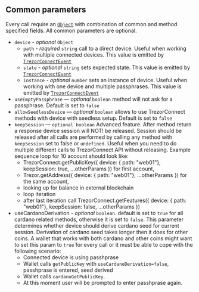 ## Common parameters
Every call require an [`Object`](https://developer.mozilla.org/en-US/docs/Web/JavaScript/Reference/Global_Objects/Object) with combination of common and method specified fields.
All common parameters are optional.

* `device` - *optional* `Object`
    - `path` - *required* `string` call to a direct device. Useful when working with multiple connected devices. This value is emitted by [`TrezorConnectEvent`](../events.md)
    - `state` - *optional* `string` sets expected state. This value is emitted by [`TrezorConnectEvent`](../events.md)
    - `instance` - *optional* `number` sets an instance of device. Useful when working with one device and multiple passphrases. This value is emitted by [`TrezorConnectEvent`](../events.md)
* `useEmptyPassphrase` — *optional* `boolean` method will not ask for a passphrase. Default is set to `false`
* `allowSeedlessDevice` — *optional* `boolean` allows to use TrezorConnect methods with device with seedless setup. Default is set to `false`
* `keepSession` — `optional boolean` Advanced feature. After method return a response device session will NOT! be released. Session should be released after all calls are performed by calling any method with `keepSession` set to false or `undefined`. Useful when you need to do multiple different calls to TrezorConnect API without releasing. Example sequence loop for 10 account should look like: 
    - TrezorConnect.getPublicKey({ device: { path: "web01"}, keepSession: true, ...otherParams }) for first account,
    - Trezor.getAddress({ device: { path: "web01"}, ...otherParams }) for the same account,
    - looking up for balance in external blockchain
    - loop iteration
    - after last iteration call TrezorConnect.getFeatures({ device: { path: "web01"}, keepSession: false, ...otherParams })
* useCardanoDerivation - *optional* `boolean`. default is set to `true` for all cardano related methods, otherwise it is set to `false`. This parameter determines whether device should derive cardano seed for current session. Derivation of cardano seed takes longer then it does for other coins. A wallet that works with both cardano and other coins might want to set this param to `true` for every call or it must be able to cope with the following scenario:
    - Connected device is using passhprase
    - Wallet calls `getPublicKey` with `useCardanoDerivation=false`, passhprase is entered, seed derived
    - Wallet calls `cardanoGetPublicKey`.
    - At this moment user will be prompted to enter passhprase again.